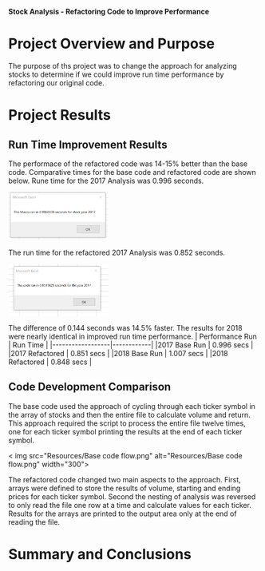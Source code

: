 **Stock Analysis - Refactoring Code to Improve Performance**

# Project Overview and Purpose

The purpose of ths project was to change the approach for analyzing stocks to determine if we could improve run time performance by refactoring our original code.

# Project Results

## Run Time Improvement Results

The performace of the refactored code was 14-15% better than the base code.  Comparative times for the base code and refactored code are shown below.
Rune time for the 2017 Analysis was 0.996 seconds.

<img src="Resources/Base run time 2017.png" alt="Resources/Base run time 2017.png" width="200">

The run time for the refactored 2017 Analysis was 0.852 seconds.

<img src="Resources/Refactored run time 2017.png" alt="Resources/Refactored run time 2017.png" width="200" align=center>

The difference of 0.144 seconds was 14.5% faster.  The results for 2018 were nearly identical in improved run time performance.
| Performance Run  | Run Time   |
|------------------|------------|
|2017 Base Run     | 0.996 secs |
|2017 Refactored   | 0.851 secs |
|2018 Base Run     | 1.007 secs |
|2018 Refactored   | 0.848 secs |

## Code Development Comparison

The base code used the approach of cycling through each ticker symbol in the array of stocks and then the entire file to calculate volume and return. This approach required the script to process the entire file twelve times, one for each ticker symbol printing the results at the end of each ticker symbol.

< img src="Resources/Base code flow.png" alt="Resources/Base code flow.png" width="300">

The refactored code changed two main aspects to the approach.  First, arrays were defined to store the results of volume, starting and ending prices for each ticker symbol.  Second the nesting of analysis was reversed to only read the file one row at a time and calculate values for each ticker.  Results for the arrays are printed to the output area only at the end of reading the file.




# Summary and Conclusions

